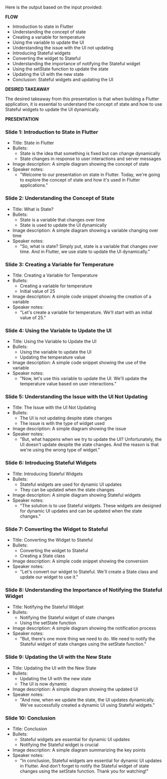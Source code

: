 Here is the output based on the input provided:

**FLOW**

* Introduction to state in Flutter
* Understanding the concept of state
* Creating a variable for temperature
* Using the variable to update the UI
* Understanding the issue with the UI not updating
* Introducing Stateful widgets
* Converting the widget to Stateful
* Understanding the importance of notifying the Stateful widget
* Using the setState function to update the state
* Updating the UI with the new state
* Conclusion: Stateful widgets and updating the UI

**DESIRED TAKEAWAY**

The desired takeaway from this presentation is that when building a Flutter application, it is essential to understand the concept of state and how to use Stateful widgets to update the UI dynamically.

**PRESENTATION**

### Slide 1: Introduction to State in Flutter

* Title: State in Flutter
* Bullets:
	+ State is the idea that something is fixed but can change dynamically
	+ State changes in response to user interactions and server messages
* Image description: A simple diagram showing the concept of state
* Speaker notes:
	+ "Welcome to our presentation on state in Flutter. Today, we're going to explore the concept of state and how it's used in Flutter applications."

### Slide 2: Understanding the Concept of State

* Title: What is State?
* Bullets:
	+ State is a variable that changes over time
	+ State is used to update the UI dynamically
* Image description: A simple diagram showing a variable changing over time
* Speaker notes:
	+ "So, what is state? Simply put, state is a variable that changes over time. And in Flutter, we use state to update the UI dynamically."

### Slide 3: Creating a Variable for Temperature

* Title: Creating a Variable for Temperature
* Bullets:
	+ Creating a variable for temperature
	+ Initial value of 25
* Image description: A simple code snippet showing the creation of a variable
* Speaker notes:
	+ "Let's create a variable for temperature. We'll start with an initial value of 25."

### Slide 4: Using the Variable to Update the UI

* Title: Using the Variable to Update the UI
* Bullets:
	+ Using the variable to update the UI
	+ Updating the temperature value
* Image description: A simple code snippet showing the use of the variable
* Speaker notes:
	+ "Now, let's use this variable to update the UI. We'll update the temperature value based on user interactions."

### Slide 5: Understanding the Issue with the UI Not Updating

* Title: The Issue with the UI Not Updating
* Bullets:
	+ The UI is not updating despite state changes
	+ The issue is with the type of widget used
* Image description: A simple diagram showing the issue
* Speaker notes:
	+ "But, what happens when we try to update the UI? Unfortunately, the UI doesn't update despite the state changes. And the reason is that we're using the wrong type of widget."

### Slide 6: Introducing Stateful Widgets

* Title: Introducing Stateful Widgets
* Bullets:
	+ Stateful widgets are used for dynamic UI updates
	+ They can be updated when the state changes
* Image description: A simple diagram showing Stateful widgets
* Speaker notes:
	+ "The solution is to use Stateful widgets. These widgets are designed for dynamic UI updates and can be updated when the state changes."

### Slide 7: Converting the Widget to Stateful

* Title: Converting the Widget to Stateful
* Bullets:
	+ Converting the widget to Stateful
	+ Creating a State class
* Image description: A simple code snippet showing the conversion
* Speaker notes:
	+ "Let's convert our widget to Stateful. We'll create a State class and update our widget to use it."

### Slide 8: Understanding the Importance of Notifying the Stateful Widget

* Title: Notifying the Stateful Widget
* Bullets:
	+ Notifying the Stateful widget of state changes
	+ Using the setState function
* Image description: A simple diagram showing the notification process
* Speaker notes:
	+ "But, there's one more thing we need to do. We need to notify the Stateful widget of state changes using the setState function."

### Slide 9: Updating the UI with the New State

* Title: Updating the UI with the New State
* Bullets:
	+ Updating the UI with the new state
	+ The UI is now dynamic
* Image description: A simple diagram showing the updated UI
* Speaker notes:
	+ "And now, when we update the state, the UI updates dynamically. We've successfully created a dynamic UI using Stateful widgets."

### Slide 10: Conclusion

* Title: Conclusion
* Bullets:
	+ Stateful widgets are essential for dynamic UI updates
	+ Notifying the Stateful widget is crucial
* Image description: A simple diagram summarizing the key points
* Speaker notes:
	+ "In conclusion, Stateful widgets are essential for dynamic UI updates in Flutter. And don't forget to notify the Stateful widget of state changes using the setState function. Thank you for watching!"
